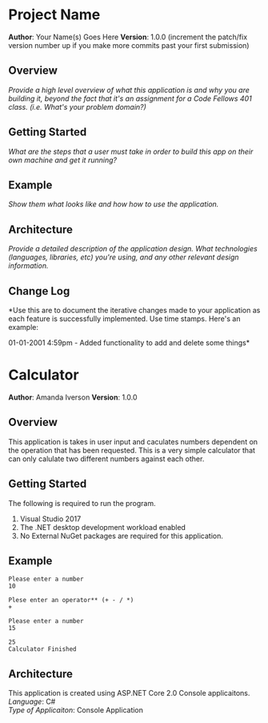 # Project Name

**Author**: Your Name(s) Goes Here
**Version**: 1.0.0 (increment the patch/fix version number up if you make more commits past your first submission)

## Overview
*Provide a high level overview of what this application is and why you are building it, beyond the fact that it's an assignment for a Code Fellows 401 class. (i.e. What's your problem domain?)*

## Getting Started
*What are the steps that a user must take in order to build this app on their own machine and get it running?*

## Example
*Show them what looks like and how how to use the application.*

## Architecture
*Provide a detailed description of the application design. What technologies (languages, libraries, etc) you're using, and any other relevant design information.*

## Change Log
*Use this are to document the iterative changes made to your application as each feature is successfully implemented. Use time stamps. Here's an example:

01-01-2001 4:59pm - Added functionality to add and delete some things*

# Calculator

**Author**: Amanda Iverson
**Version**: 1.0.0

## Overview
This application is takes in user input and caculates numbers dependent on the operation that has been requested. 
This is a very simple calculator that can only calulate two different numbers against each other. 

## Getting Started
The following is required to run the program.
1. Visual Studio 2017 
2. The .NET desktop development workload enabled
3. No External NuGet packages are required for this application. 

## Example
```
Please enter a number
10

Plese enter an operator** (+ - / *)
+

Please enter a number
15 

25
Calculator Finished

```

## Architecture
This application is created using ASP.NET Core 2.0 Console applicaitons. 
*Language*: C# <br />
*Type of Applicaiton*: Console Application
<!-- Provide a detailed description of he application design. What technologies (languages, libraries, etc) you're using, and any other relevant design information. -->
